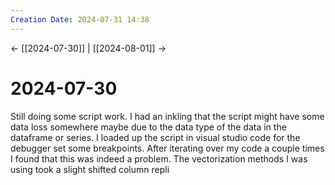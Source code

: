 ```yaml
---
Creation Date: 2024-07-31 14:38
---
```


<- [[2024-07-30]] | [[2024-08-01]]  ->

# 2024-07-30
Still doing some script work. I had an inkling that the script might have some data loss somewhere maybe due to the data type of the data in the dataframe or series. I loaded up the script in visual studio code for the debugger set some breakpoints. After iterating over my code a couple times I found that this was indeed a problem. The vectorization methods I was using took a slight shifted column repli